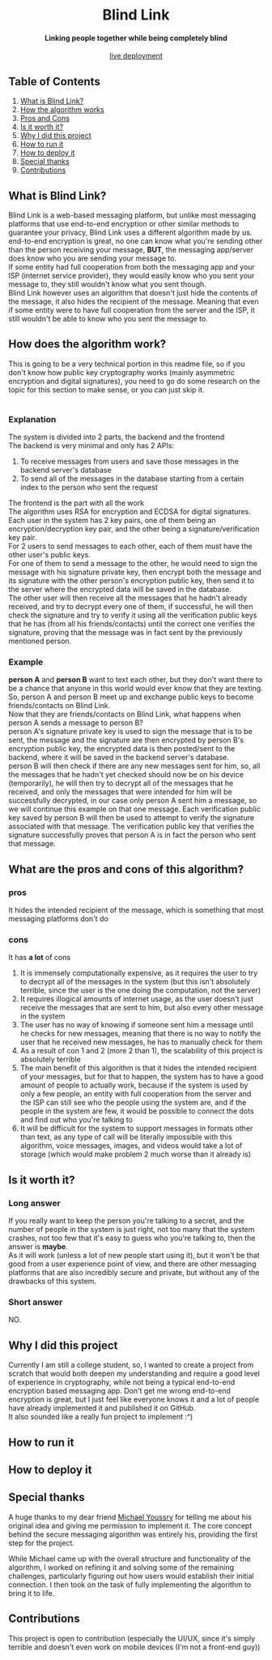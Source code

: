 <div align="center">
  
  # Blind Link
  #### Linking people together while being completely blind

  [live deployment](https://13.235.73.231:10044/)
</div>



## Table of Contents

1. [What is Blind Link?](#what-is-blind-link)
2. [How the algorithm works](#how-does-the-algorithm-work)
3. [Pros and Cons](#what-are-the-pros-and-cons-of-this-algorithm)
4. [Is it worth it?](#is-it-worth-it)
5. [Why I did this project](#why-i-did-this-project)
6. [How to run it](#how-to-run-it)
7. [How to deploy it](#how-to-deploy-it)
8. [Special thanks](#special-thanks)
9. [Contributions](#contributions)


## What is Blind Link?
Blind Link is a web-based messaging platform, but unlike most messaging platforms that use end-to-end encryption or other similar methods to guarantee your privacy, Blind Link uses a different algorithm made by us. <br>
end-to-end encryption is great, no one can know what you're sending other than the person receiving your message, **BUT**, the messaging app/server does know who you are sending your message to. <br>
If some entity had full cooperation from both the messaging app and your ISP (internet service provider), they would easily know who you sent your message to, they still wouldn't know what you sent though. <br>
Blind Link however uses an algorithm that doesn't just hide the contents of the message, it also hides the recipient of the message. Meaning that even if some entity were to have full cooperation from the server and the ISP, it still wouldn't be able to know who you sent the message to. 

## How does the algorithm work?
This is going to be a very technical portion in this readme file, so if you don't know how public key cryptography works (mainly asymmetric encryption and digital signatures), you need to go do some research on the topic for this section to make sense, or you can just skip it. 
<br>
<br>
### Explanation
The system is divided into 2 parts, the backend and the frontend <br>
The backend is very minimal and only has 2 APIs:
1. To receive messages from users and save those messages in the backend server's database
2. To send all of the messages in the database starting from a certain index to the person who sent the request

The frontend is the part with all the work <br>
The algorithm uses RSA for encryption and ECDSA for digital signatures. <br>
Each user in the system has 2 key pairs, one of them being an encryption/decryption key pair, and the other being a signature/verification key pair. <br>
For 2 users to send messages to each other, each of them must have the other user's public keys. <br>
For one of them to send a message to the other, he would need to sign the message with his signature private key, then encrypt both the message and its signature with the other person's encryption public key, then send it to the server where the encrypted data will be saved in the database. <br>
The other user will then receive all the messages that he hadn't already received, and try to decrypt every one of them, if successful, he will then check the signature and try to verify it using all the verification public keys that he has (from all his friends/contacts) until the correct one verifies the signature, proving that the message was in fact sent by the previously mentioned person. <br>

### Example
**person A** and **person B** want to text each other, but they don't want there to be a chance that anyone in this world would ever know that they are texting. <br>
So, person A and person B meet up and exchange public keys to become friends/contacts on Blind Link. <br>
Now that they are friends/contacts on Blind Link, what happens when person A sends a message to person B? <br>
person A's signature private key is used to sign the message that is to be sent, the message and the signature are then encrypted by person B's encryption public key, the encrypted data is then posted/sent to the backend, where it will be saved in the backend server's database. <br>
person B will then check if there are any new messages sent for him, so, all the messages that he hadn't yet checked should now be on his device (temporarily), he will then try to decrypt all of the messages that he received, and only the messages that were intended for him will be successfully decrypted, in our case only person A sent him a message, so we will continue this example on that one message. Each verification public key saved by person B will then be used to attempt to verify the signature associated with that message. The verification public key that verifies the signature successfully proves that person A is in fact the person who sent that message. <br>


## What are the pros and cons of this algorithm?

### pros
It hides the intended recipient of the message, which is something that most messaging platforms don't do

### cons
It has **a lot** of cons

1. It is immensely computationally expensive, as it requires the user to try to decrypt all of the messages in the system (but this isn't absolutely terrible, since the user is the one doing the computation, not the server)
2. It requires illogical amounts of internet usage, as the user doesn't just receive the messages that are sent to him, but also every other message in the system
3. The user has no way of knowing if someone sent him a message until he checks for new messages, meaning that there is no way to notify the user that he received new messages, he has to manually check for them
4. As a result of con 1 and 2 (more 2 than 1), the scalability of this project is absolutely terrible
5. The main benefit of this algorithm is that it hides the intended recipient of your messages, but for that to happen, the system has to have a good amount of people to actually work, because if the system is used by only a few people, an entity with full cooperation from the server and the ISP can still see who the people using the system are, and if the people in the system are few, it would be possible to connect the dots and find out who you're talking to
6. It will be difficult for the system to support messages in formats other than text, as any type of call will be literally impossible with this algorithm, voice messages, images, and videos would take a lot of storage (which would make problem 2 much worse than it already is)

## Is it worth it?

### Long answer
If you really want to keep the person you're talking to a secret, and the number of people in the system is just right, not too many that the system crashes, not too few that it's easy to guess who you're talking to, then the answer is **maybe**. <br>
As it will work (unless a lot of new people start using it), but it won't be that good from a user experience point of view, and there are other messaging platforms that are also incredibly secure and private, but without any of the drawbacks of this system.

### Short answer
NO.

## Why I did this project
Currently I am still a college student, so, I wanted to create a project from scratch that would both deepen my understanding and require a good level of experience in cryptography, while not being a typical end-to-end encryption based messaging app. Don't get me wrong end-to-end encryption is great, but I just feel like everyone knows it and a lot of people have already implemented it and published it on GitHub. <br>
It also sounded like a really fun project to implement :^)


## How to run it


## How to deploy it


## Special thanks
A huge thanks to my dear friend [Michael Youssry](https://github.com/Black-Hack) for telling me about his original idea and giving me permission to implement it. The core concept behind the secure messaging algorithm was entirely his, providing the first step for the project.

While Michael came up with the overall structure and functionality of the algorithm, I worked on refining it and solving some of the remaining challenges, particularly figuring out how users would establish their initial connection. I then took on the task of fully implementing the algorithm to bring it to life.


## Contributions
This project is open to contribution (especially the UI/UX, since it's simply terrible and doesn't even work on mobile devices (I'm not a front-end guy))
